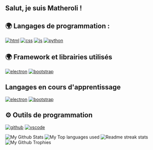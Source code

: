 ## Salut, je suis Matheroli !

## 🌍 Langages de programmation :

<p>
  <a href="https://developer.mozilla.org/docs/Web/HTML"><img alt="html" src="https://img.shields.io/badge/-HTML-E34F26?style=flat-square&logo=html5&logoColor=white" /></a>
  <a href="https://developer.mozilla.org/docs/Web/CSS"><img alt="css" src="https://img.shields.io/badge/-CSS-00A6FF?style=flat-square&logo=css3&logoColor=white" /></a>
  <a href="https://developer.mozilla.org/docs/Web/JavaScript"><img alt="js" src="https://img.shields.io/badge/-JavaScript-FFEE00?style=flat-square&logo=javascript&logoColor=black" /></a>
  <a href="https://python.org"><img alt="python" src="https://img.shields.io/badge/-Python-00ff1e?style=flat-square&logo=python&logoColor=black" /></a>
</p>

## 🌍 Framework et librairies utilisés

<p>
  <a href="https://electronjs.org"><img alt="electron" src="https://img.shields.io/badge/-Electron-47848F?style=flat-square&logo=electron&logoColor=black" /></a>
  <a href="https://getbootstrap.com"><img alt="bootstrap" src="https://img.shields.io/badge/-Bootstrap-563D7C?style=flat-square&logo=bootstrap&logoColor=white" /></a>
</p>

## Langages en cours d'apprentissage

<p>
  <a href="https://www.php.net/"><img alt="electron" src="https://img.shields.io/badge/-Php-777BB4?style=flat-square&logo=php&logoColor=black" /></a>
  <a href="https://isocpp.org/"><img alt="bootstrap" src="https://img.shields.io/badge/-C++-777BB4?style=flat-square&logo=cplusplus&logoColor=white" /></a>
</p>

## ⚙️ Outils de programmation
<p>
  <a href="https://github.com"><img alt="github" src="https://img.shields.io/badge/-GitHub-161616?style=flat-square&logo=github&logoColor=white" /></a>
  <a href="https://code.visualstudio.com"><img alt="vscode" src="https://img.shields.io/badge/-Visual%20Studio%20Code-0078d7?style=flat-square&logo=visual-studio-code&logoColor=white" /></a>
</p>

<!-- <p align="left"> 
  Visitor count<br>
  <img src="https://profile-counter.glitch.me/Matheroli/count.svg" />
</p>
-->

<img alt="My Github Stats" src="https://github-readme-stats.vercel.app/api?username=Matheroli&show_icons=true&hide_border=true&theme=tokyonight" />
<img alt="My Top languages used" src="https://github-readme-stats.vercel.app/api/top-langs?username=matheroli&show_icons=true&theme=tokyonight&layout=compact" />
<img alt="Readme streak stats" src="https://github-readme-streak-stats.herokuapp.com/?user=Matheroli&theme=tokyonight"/>
<img alt="My Github Trophies" src="https://github-profile-trophy.vercel.app/?username=Matheroli&theme=dracula" />
